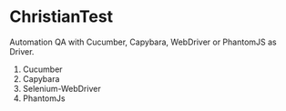 # ChristianTest
Automation QA with Cucumber, Capybara, WebDriver or PhantomJS as Driver.

1. Cucumber
2. Capybara
3. Selenium-WebDriver
4. PhantomJs
